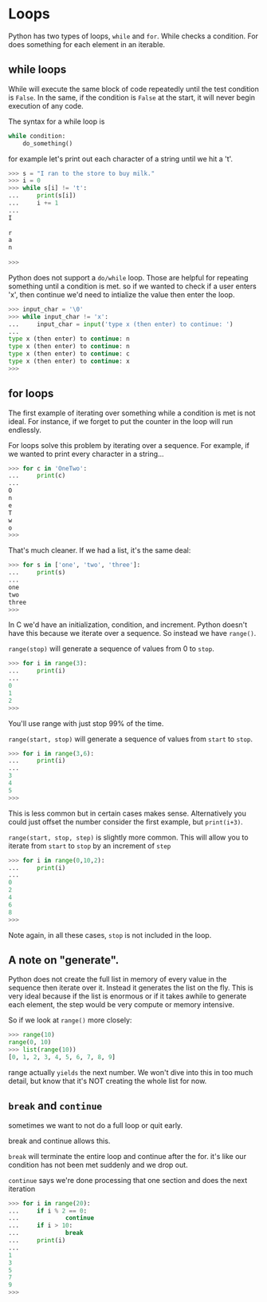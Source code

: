 # Loops

Python has two types of loops, `while` and `for`.  While checks a condition.  For does something for each element in an iterable.


## while loops

While will execute the same block of code repeatedly until the test condition is `False`.  In the same, if the condition is `False` at the start, it will never begin execution of any code.

The syntax for a while loop is
```python
while condition:
    do_something()
```

for example let's print out each character of a string until we hit a 't'.

```python
>>> s = "I ran to the store to buy milk."
>>> i = 0
>>> while s[i] != 't':
...     print(s[i])
...     i += 1
... 
I
 
r
a
n
 
>>> 
```

Python does not support a `do/while` loop.  Those are helpful for repeating something until a condition is met.  so if we wanted to check if a user enters 'x', then continue we'd need to intialize the value then enter the loop.

```python
>>> input_char = '\0'
>>> while input_char != 'x':
...     input_char = input('type x (then enter) to continue: ')
... 
type x (then enter) to continue: n
type x (then enter) to continue: n
type x (then enter) to continue: c
type x (then enter) to continue: x
>>> 
```

## for loops
The first example of iterating over something while a condition is met is not ideal.  For instance, if we forget to put the counter in the loop will run endlessly.

For loops solve this problem by iterating over a sequence.  For example, if we wanted to print every character in a string...

```python
>>> for c in 'OneTwo':
...     print(c)
... 
O
n
e
T
w
o
>>> 
```

That's much cleaner.  If we had a list, it's the same deal:

```python
>>> for s in ['one', 'two', 'three']:
...     print(s)
... 
one
two
three
>>> 
```

In C we'd have an initialization, condition, and increment.  Python doesn't have this because we iterate over a sequence.  So instead we have `range()`.

`range(stop)` will generate a sequence of values from 0 to `stop`.

```python
>>> for i in range(3):
...     print(i)
... 
0
1
2
>>>
```

You'll use range with just stop 99% of the time.

`range(start, stop)` will generate a sequence of values from `start` to `stop`.

```python
>>> for i in range(3,6):
...     print(i)
... 
3
4
5
>>> 
```

This is less common but in certain cases makes sense.  Alternatively you could just offset the number consider the first example, but `print(i+3)`.

`range(start, stop, step)` is slightly more common.  This will allow you to iterate from `start` to `stop` by an increment of `step`


```python
>>> for i in range(0,10,2):
...     print(i)
... 
0
2
4
6
8
>>> 
```

Note again, in all these cases, `stop` is not included in the loop.

## A note on "generate".

Python does not create the full list in memory of every value in the sequence then iterate over it.  Instead it generates the list on the fly.  This is very ideal because if the list is enormous or if it takes awhile to generate each element, the step would be very compute or memory intensive.

So if we look at `range()` more closely:

```python
>>> range(10)
range(0, 10)
>>> list(range(10))
[0, 1, 2, 3, 4, 5, 6, 7, 8, 9]
```

range actually `yields` the next number.  We won't dive into this in too much detail, but know that it's NOT creating the whole list for now.


## `break` and `continue`
sometimes we want to not do a full loop or quit early.

break and continue allows this.

`break` will terminate the entire loop and continue after the for.  it's like our condition has not been met suddenly and we drop out.

`continue` says we're done processing that one section and does the next iteration

```python
>>> for i in range(20):
...     if i % 2 == 0:
...             continue
...     if i > 10:
...             break
...     print(i)
... 
1
3
5
7
9
>>> 
```